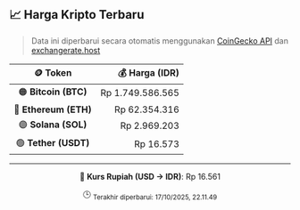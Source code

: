 

<!-- HARGA_KRIPTO -->
## 📈 Harga Kripto Terbaru

> Data ini diperbarui secara otomatis menggunakan [CoinGecko API](https://www.coingecko.com/) dan [exchangerate.host](https://exchangerate.host/)

<div align="center">

| 🪙 Token | 💰 Harga (IDR) |
|:------:|---------------:|
| 🟠 **Bitcoin (BTC)**   | Rp 1.749.586.565 |
| 🔵 **Ethereum (ETH)**  | Rp 62.354.316 |
| 🟣 **Solana (SOL)**    | Rp 2.969.203 |
| 🟢 **Tether (USDT)**   | Rp 16.573 |

---

💱 **Kurs Rupiah (USD → IDR)**: Rp 16.561

🕒 <sub>Terakhir diperbarui: 17/10/2025, 22.11.49</sub>

</div>
<!-- /HARGA_KRIPTO -->